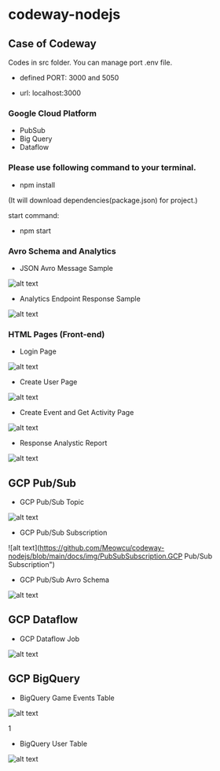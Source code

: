 # codeway-nodejs
## Case of Codeway

Codes in src folder.
You can manage port .env file.

- defined PORT: 3000 and 5050

- url: localhost:3000

### Google Cloud Platform
  - PubSub 
  - Big Query 
  - Dataflow

### Please use following command to your terminal.

- npm install

(It will download dependencies(package.json) for project.)

start command: 

- npm start

### Avro Schema and Analytics

- JSON Avro Message Sample

![alt text](https://github.com/Meowcu/codeway-nodejs/blob/main/docs/img/JSONAvroMessageSample.PNG "JSON Avro Message Sample")

- Analytics Endpoint Response Sample

![alt text](https://github.com/Meowcu/codeway-nodejs/blob/main/docs/img/AnalyticsEndpointResponseSample.PNG "Analytics Endpoint Response Sample")

### HTML Pages (Front-end)

- Login Page

![alt text](https://github.com/Meowcu/codeway-nodejs/blob/main/docs/img/loginpage.PNG "Login Page")

- Create User Page

![alt text](https://github.com/Meowcu/codeway-nodejs/blob/main/docs/img/createuserpage.PNG "Create User Page")

- Create Event and Get Activity Page

![alt text](https://github.com/Meowcu/codeway-nodejs/blob/main/docs/img/eventAndactivitypage.PNG "Create Event and Get Activity Page")

- Response Analystic Report

![alt text](https://github.com/Meowcu/codeway-nodejs/blob/main/docs/img/responseanalysticreport.PNG "Response Analystic Report")

## GCP Pub/Sub
- GCP Pub/Sub Topic

![alt text](https://github.com/Meowcu/codeway-nodejs/blob/main/docs/img/PubSubTopic.PNG "GCP Pub/Sub Topic")

- GCP Pub/Sub Subscription

![alt text](https://github.com/Meowcu/codeway-nodejs/blob/main/docs/img/PubSubSubscription.GCP Pub/Sub Subscription")

- GCP Pub/Sub Avro Schema

![alt text](https://github.com/Meowcu/codeway-nodejs/blob/main/docs/img/PubSubAvroSchema.PNG "GCP Pub/Sub Avro Schema")

## GCP Dataflow
- GCP Dataflow Job

![alt text](https://github.com/Meowcu/codeway-nodejs/blob/main/docs/img/DataFlowJobs.PNG "GCP Dataflow Job")


## GCP BigQuery

- BigQuery Game Events Table

![alt text](https://github.com/Meowcu/codeway-nodejs/blob/main/docs/img/BigQueryGameEventsTable.PNG "BigQuery Game Events Table")

1
- BigQuery User Table

![alt text](https://github.com/Meowcu/codeway-nodejs/blob/main/docs/img/BigQueryUserTable.PNG "BigQuery User Table")
